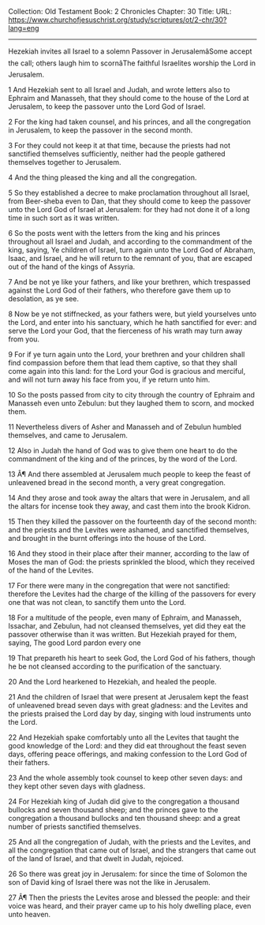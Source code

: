 Collection: Old Testament
Book: 2 Chronicles
Chapter: 30
Title: 
URL: https://www.churchofjesuschrist.org/study/scriptures/ot/2-chr/30?lang=eng

---

Hezekiah invites all Israel to a solemn Passover in JerusalemâSome accept the call; others laugh him to scornâThe faithful Israelites worship the Lord in Jerusalem.

1 And Hezekiah sent to all Israel and Judah, and wrote letters also to Ephraim and Manasseh, that they should come to the house of the Lord at Jerusalem, to keep the passover unto the Lord God of Israel.

2 For the king had taken counsel, and his princes, and all the congregation in Jerusalem, to keep the passover in the second month.

3 For they could not keep it at that time, because the priests had not sanctified themselves sufficiently, neither had the people gathered themselves together to Jerusalem.

4 And the thing pleased the king and all the congregation.

5 So they established a decree to make proclamation throughout all Israel, from Beer-sheba even to Dan, that they should come to keep the passover unto the Lord God of Israel at Jerusalem: for they had not done it of a long time in such sort as it was written.

6 So the posts went with the letters from the king and his princes throughout all Israel and Judah, and according to the commandment of the king, saying, Ye children of Israel, turn again unto the Lord God of Abraham, Isaac, and Israel, and he will return to the remnant of you, that are escaped out of the hand of the kings of Assyria.

7 And be not ye like your fathers, and like your brethren, which trespassed against the Lord God of their fathers, who therefore gave them up to desolation, as ye see.

8 Now be ye not stiffnecked, as your fathers were, but yield yourselves unto the Lord, and enter into his sanctuary, which he hath sanctified for ever: and serve the Lord your God, that the fierceness of his wrath may turn away from you.

9 For if ye turn again unto the Lord, your brethren and your children shall find compassion before them that lead them captive, so that they shall come again into this land: for the Lord your God is gracious and merciful, and will not turn away his face from you, if ye return unto him.

10 So the posts passed from city to city through the country of Ephraim and Manasseh even unto Zebulun: but they laughed them to scorn, and mocked them.

11 Nevertheless divers of Asher and Manasseh and of Zebulun humbled themselves, and came to Jerusalem.

12 Also in Judah the hand of God was to give them one heart to do the commandment of the king and of the princes, by the word of the Lord.

13 Â¶ And there assembled at Jerusalem much people to keep the feast of unleavened bread in the second month, a very great congregation.

14 And they arose and took away the altars that were in Jerusalem, and all the altars for incense took they away, and cast them into the brook Kidron.

15 Then they killed the passover on the fourteenth day of the second month: and the priests and the Levites were ashamed, and sanctified themselves, and brought in the burnt offerings into the house of the Lord.

16 And they stood in their place after their manner, according to the law of Moses the man of God: the priests sprinkled the blood, which they received of the hand of the Levites.

17 For there were many in the congregation that were not sanctified: therefore the Levites had the charge of the killing of the passovers for every one that was not clean, to sanctify them unto the Lord.

18 For a multitude of the people, even many of Ephraim, and Manasseh, Issachar, and Zebulun, had not cleansed themselves, yet did they eat the passover otherwise than it was written. But Hezekiah prayed for them, saying, The good Lord pardon every one

19 That prepareth his heart to seek God, the Lord God of his fathers, though he be not cleansed according to the purification of the sanctuary.

20 And the Lord hearkened to Hezekiah, and healed the people.

21 And the children of Israel that were present at Jerusalem kept the feast of unleavened bread seven days with great gladness: and the Levites and the priests praised the Lord day by day, singing with loud instruments unto the Lord.

22 And Hezekiah spake comfortably unto all the Levites that taught the good knowledge of the Lord: and they did eat throughout the feast seven days, offering peace offerings, and making confession to the Lord God of their fathers.

23 And the whole assembly took counsel to keep other seven days: and they kept other seven days with gladness.

24 For Hezekiah king of Judah did give to the congregation a thousand bullocks and seven thousand sheep; and the princes gave to the congregation a thousand bullocks and ten thousand sheep: and a great number of priests sanctified themselves.

25 And all the congregation of Judah, with the priests and the Levites, and all the congregation that came out of Israel, and the strangers that came out of the land of Israel, and that dwelt in Judah, rejoiced.

26 So there was great joy in Jerusalem: for since the time of Solomon the son of David king of Israel there was not the like in Jerusalem.

27 Â¶ Then the priests the Levites arose and blessed the people: and their voice was heard, and their prayer came up to his holy dwelling place, even unto heaven.
